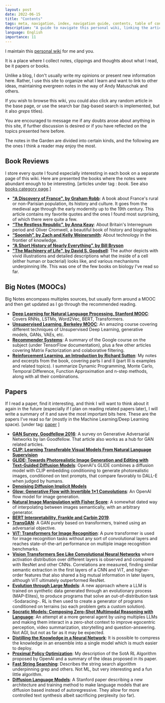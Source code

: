 ```yaml
---
layout: post
date: 2022-06-15
title: "Contents"
tags: meta, navigation, index, navigation guide, contents, table of contents
description: "A guide to navigate this personal wiki, linking the articles by type or category."
language: English
importance: 11
---
```


I maintain this [personal wiki](/wiki) for me and you. 

It is a place where I collect notes, clippings and thoughts about what I read, be it papers or books.

Unlike a blog, I don't usually write my opinions or present new information here. Rather, I use this site to organize what I learn and want to link to other ideas, maintaining evergreen notes in the way of Andy Matuschak and others.

If you wish to browse this wiki, you could also click any random article in the base page, or use the search bar (tag-based search is implemented, but it also _greps_ titles). 

You are encouraged to message me if any doubts arose about anything in this site, if further discussion is desired or if you have reflected on the topics presented here before.

The notes in the Garden are divided into certain kinds, and the following are the ones I think a reader may enjoy the most.

## Book Reviews

I store every quote I found especially interesting in each book on a separate page of this wiki. Here are presented the books where the notes were abundant enough to be interesting. \[articles under tag : *book*. See also [books category page](/tagged?q=books).]

- **["A Discovery of France", by Graham Robb](/wiki/a-discovery-of-france)**: A book about France's rural or non-Parisian population, its history and culture. It goes from the medieval age through the early modernity up to the 19th century. This article contains my favorite quotes and the ones I found most surprising, of which there were quite a few.
- **[“The Restless Republic”, by Anna Keay](/wiki/the-restless-republic)**: About Britain's Interregnum period and Oliver Cromwell, a beautiful book of history and biographies.
- **[“Soonish”, by Zach and Kelly Weinersmith](/wiki/soonish)**: About technology in the frontier of knowledge.
- **[“A Short History of Nearly Everything”, by Bill Bryson](/wiki/a-short-history-of-nearly-everything)**
- **["The Machinery of Life", by David S. Goodsell](/wiki/the-machinery-of-life)**: The author depicts with vivid illustrations and detailed descriptions what the inside of a cell (either human or bacterial) looks like, and various mechanisms underpinning life. This was one of the few books on biology I've read so far.

## Big Notes (MOOCs)

Big Notes encompass multiples sources, but usually form around a MOOC and then get updated as I go through the recommended reading.

- **[Deep Learning for Natural Language Processing, Stanford MOOC](/wiki/deep-learning-NLP)**: Covers RNNs, LSTMs, Word2Vec, BERT, Transformers.
- **[Unsupervised Learning, Berkeley MOOC](/wiki/unsupervised-learning-berkeley)**: An amazing course covering different techniques of Unsupervised Deep Learning, generative models, GANs, VAEs, etc.
- **[Recommender Systems](/wiki/recommender-systems)**: A summary of the Google course on the subject (under TensorFlow documentation), plus a few other articles covering Matrix Factorization and colaborative filtering.
- **[Reinforcement Learning, an Introduction by Richard Sutton](/wiki/reinforcement-learning-sutton)**: My notes and excerpts from the book, covering parts I and II (part III is examples and related topics). I summarize Dynamic Programming, Monte Carlo, Temporal Difference, Function Approximation and n-step methods, along with all their combinations.

## Papers

If I read a paper, find it interesting, and think I will want to think about it again in the future (especially if I plan on reading related papers later), I will write a summary of it and save the most important bits here. These are the papers I've read so far (mostly in the Machine Learning/Deep Learning space). \[under tag: [paper](/tagged?q=paper) ]

- **[GAN Survey, Goodfellow 2016](/wiki/GAN)**: A survey on Generative Adversarial Networks by Ian Goodfellow. That article also works as a hub for GAN related articles.
- **[CLIP: Learning Transferable Visual Models From Natural Language Supervision](/wiki/clip)**
- **[GLIDE: Towards Photorealistic Image Generation and Editing with Text-Guided Diffusion Models](/wiki/glide)**: OpenAI's GLIDE combines a diffusion model with CLIP embedding conditioning to generate photorealistic images, conditioned on text prompts, that compare favorably to DALL-E when judged by humans.
- **[Denoising Diffusion Implicit Models](/wiki/ddim)**
- **[Glow: Generative Flow with Invertible 1×1 Convolutions](/wiki/flow-based-models-glow)**: An OpenAI flow model for image generation.  
- **[Natural Image Manipulation with Fisher Score](/wiki/natural-image-manipulation-fisher-score)**: A somewhat dated way of interpolating between images semantically, with an arbitrary generator.
- **[BERT Interpretability, Frankle and Carbin 2019](/wiki/bert-interpretability)**.
- **[TransGAN](/wiki/transGAN)**: A GAN purely based on transformers, trained using an adversarial objective.
- **[ViT: Transformers for Image Recognition](/wiki/visual-transformer)**: A pure transformer is used for image recognition tasks without any sort of convolutional layers and reaches state-of-the-art performance on multiple image recognition benchmarks.
- **[Vision Transformers See Like Convolutional Neural Networks](/wiki/visual-transformer)** where activation distribution over different layers is observed and compared with ResNet and other CNNs. Correlations are measured, finding similar semantic extraction in the first layers of a CNN and ViT, and higher-order features that also shared a big mutual information in later layers, although ViT ultimately outperformed ResNet.
- **[Evolution through Large Models](/wiki/evolution-through-large-models)**: A new approach where a LLM is trained on synthetic data generated through an evolutionary process (MAP-Elites), to produce programs that solve an out-of-distribution task -Sodaracing-. RL is then used to create a generator of programs conditioned on terrains (so each problem gets a custom solution).
- **[Socratic Models: Composing Zero-Shot Multimodal Reasoning with Language](/wiki/socratic-models)**: An attempt at a more general agent by using multiples LLMs and making them interact in a zero-shot context to improve egocentric perception, video summarization, storytelling and question-answering. Not AGI, but not as far as it may be expected.
- **[Distilling the Knowledge in a Neural Network](/wiki/distilling-knowledge-nn)**: It is possible to compress the knowledge in an ensemble into a single model which is much easier to deploy.
- **[Proximal Policy Optimization](/wiki/proximal-policy-optimization)**: My description of the SotA RL Algorithm proposed by OpenAI and a summary of the ideas proposed in its paper.
- **[Fast String Searching](/wiki/fast-string-searching)**: Describes the string search algorithm underpinning grep and others. Not ML, but very interesting and a fun little algorithm.
- **[Diffusion Language Models](/wiki/diffusion-LM)**: A Stanford paper describing a new architecture and training method to make language models that are diffusion based instead of autoregressive. They allow for more controlled text synthesis albeit sacrificing perplexity (so far).
